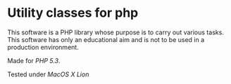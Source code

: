# Utility classes for php

This software is a PHP library whose purpose is to carry out various tasks.
This software has only an educational aim and is not to be used in a
production environment.

Made for _PHP 5.3_.

Tested under _MacOS X Lion_